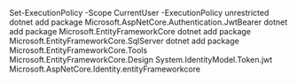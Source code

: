 Set-ExecutionPolicy -Scope CurrentUser -ExecutionPolicy unrestricted
dotnet add package Microsoft.AspNetCore.Authentication.JwtBearer
dotnet add package Microsoft.EntityFrameworkCore
dotnet add package Microsoft.EntityFrameworkCore.SqlServer
dotnet add package Microsoft.EntityFrameworkCore.Tools
Microsoft.EntityFrameworkCore.Design
System.IdentityModel.Token.jwt
Microsoft.AspNetCore.Identity.entityFrameworkcore